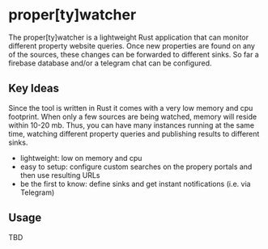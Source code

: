 # proper\[ty\]watcher

The proper\[ty\]watcher is a lightweight Rust application that can monitor different property website queries. Once new properties are found on any of the sources, these changes can be forwarded to different sinks. So far a firebase database and/or a telegram chat can be configured.

## Key Ideas

Since the tool is written in Rust it comes with a very low memory and cpu footprint. When only a few sources are being watched, memory will reside within 10-20 mb. Thus, you can have many instances running at the same time, watching different property queries and publishing results to different sinks.

- lightweight: low on memory and cpu
- easy to setup: configure custom searches on the propery portals and then use resulting URLs
- be the first to know: define sinks and get instant notifications (i.e. via Telegram)

## Usage

TBD